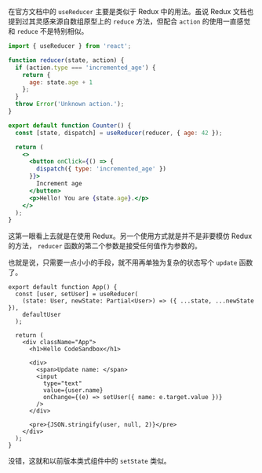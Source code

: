 在官方文档中的 `useReducer` 主要是类似于 Redux 中的用法。虽说 Redux 文档也提到过其灵感来源自数组原型上的 `reduce` 方法，但配合 `action` 的使用一直感觉和 `reduce` 不是特别相似。

```jsx
import { useReducer } from 'react';

function reducer(state, action) {
  if (action.type === 'incremented_age') {
    return {
      age: state.age + 1
    };
  }
  throw Error('Unknown action.');
}

export default function Counter() {
  const [state, dispatch] = useReducer(reducer, { age: 42 });

  return (
    <>
      <button onClick={() => {
        dispatch({ type: 'incremented_age' })
      }}>
        Increment age
      </button>
      <p>Hello! You are {state.age}.</p>
    </>
  );
}
```

这第一眼看上去就是在使用 Redux。另一个使用方式就是并不是非要模仿 Redux 的方法， `reducer`  函数的第二个参数是接受任何值作为参数的。

也就是说，只需要一点小小的手段，就不用再单独为复杂的状态写个 `update` 函数了。

```tsx
export default function App() {
  const [user, setUser] = useReducer(
    (state: User, newState: Partial<User>) => ({ ...state, ...newState }),
    defaultUser
  );

  return (
    <div className="App">
      <h1>Hello CodeSandbox</h1>

      <div>
        <span>Update name: </span>
        <input
          type="text"
          value={user.name}
          onChange={(e) => setUser({ name: e.target.value })}
        />
      </div>

      <pre>{JSON.stringify(user, null, 2)}</pre>
    </div>
  );
}
```

没错，这就和以前版本类式组件中的 `setState` 类似。